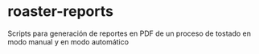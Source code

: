# roaster-reports
Scripts para generación de reportes en PDF de un proceso de tostado en modo manual y en modo automático
